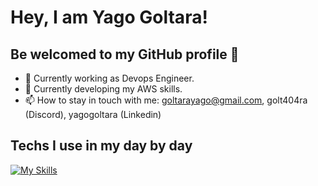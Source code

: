 # Hey, I am Yago Goltara! 
## Be welcomed to my GitHub profile 👋
- 🔭 Currently working as Devops Engineer.
- 🌱 Currently developing my AWS skills.
- 📫 How to stay in touch with me: goltarayago@gmail.com, golt404ra (Discord), yagogoltara (Linkedin)

## Techs I use in my day by day
[![My Skills](https://skillicons.dev/icons?i=git,gitlab,kubernetes,docker,ansible,terraform,aws,grafana,bash,python)](https://skillicons.dev)
